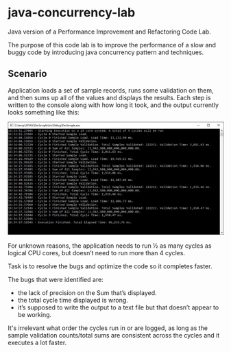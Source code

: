 # java-concurrency-lab
Java version of a Performance Improvement and Refactoring Code Lab.

The purpose of this code lab is to improve the performance of a slow and buggy code by introducing java concurrency pattern and techniques.

## Scenario
Application loads a set of sample records, runs some validation on them, and then sums up all of the values and displays the results. Each step is written to the console along with how long it took, and the output currently looks something like this:

![Sample Output](assets/sample_output.png)

For unknown reasons, the application needs to run ½ as many cycles as logical CPU cores, but doesn’t need to run more than 4 cycles.

Task is to resolve the bugs and optimize the code so it completes faster. 

The bugs that were identified are:
- the lack of precision on the Sum that’s displayed.
- the total cycle time displayed is wrong.
- it’s supposed to write the output to a text file but that doesn’t appear to be working.

It's irrelevant what order the cycles run in or are logged, as long as the sample validation counts/total sums are consistent across the cycles and it executes a lot faster.